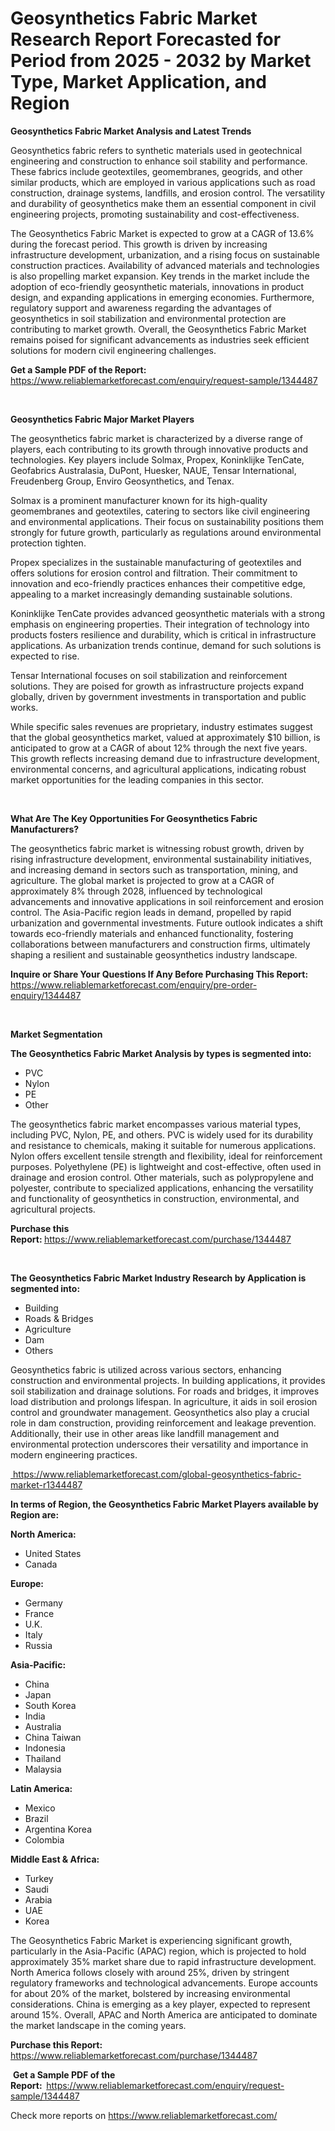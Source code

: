 <p><h1>Geosynthetics Fabric Market Research Report Forecasted for Period from 2025 -  2032 by Market Type, Market Application, and Region</h1></p><p><strong>Geosynthetics Fabric Market Analysis and Latest Trends</strong></p>
<p><p>Geosynthetics fabric refers to synthetic materials used in geotechnical engineering and construction to enhance soil stability and performance. These fabrics include geotextiles, geomembranes, geogrids, and other similar products, which are employed in various applications such as road construction, drainage systems, landfills, and erosion control. The versatility and durability of geosynthetics make them an essential component in civil engineering projects, promoting sustainability and cost-effectiveness.</p><p>The Geosynthetics Fabric Market is expected to grow at a CAGR of 13.6% during the forecast period. This growth is driven by increasing infrastructure development, urbanization, and a rising focus on sustainable construction practices. Availability of advanced materials and technologies is also propelling market expansion. Key trends in the market include the adoption of eco-friendly geosynthetic materials, innovations in product design, and expanding applications in emerging economies. Furthermore, regulatory support and awareness regarding the advantages of geosynthetics in soil stabilization and environmental protection are contributing to market growth. Overall, the Geosynthetics Fabric Market remains poised for significant advancements as industries seek efficient solutions for modern civil engineering challenges.</p></p>
<p><strong>Get a Sample PDF of the Report:&nbsp;</strong> <a href="https://www.reliablemarketforecast.com/enquiry/request-sample/1344487?utm_campaign=3539&utm_medium=2&utm_source=Github&utm_content=ia&utm_term=24032025&utm_id=geosynthetics-fabric">https://www.reliablemarketforecast.com/enquiry/request-sample/1344487</a></p>
<p>&nbsp;</p>
<p><strong>Geosynthetics Fabric Major Market Players</strong></p>
<p><p>The geosynthetics fabric market is characterized by a diverse range of players, each contributing to its growth through innovative products and technologies. Key players include Solmax, Propex, Koninklijke TenCate, Geofabrics Australasia, DuPont, Huesker, NAUE, Tensar International, Freudenberg Group, Enviro Geosynthetics, and Tenax.</p><p>Solmax is a prominent manufacturer known for its high-quality geomembranes and geotextiles, catering to sectors like civil engineering and environmental applications. Their focus on sustainability positions them strongly for future growth, particularly as regulations around environmental protection tighten.</p><p>Propex specializes in the sustainable manufacturing of geotextiles and offers solutions for erosion control and filtration. Their commitment to innovation and eco-friendly practices enhances their competitive edge, appealing to a market increasingly demanding sustainable solutions.</p><p>Koninklijke TenCate provides advanced geosynthetic materials with a strong emphasis on engineering properties. Their integration of technology into products fosters resilience and durability, which is critical in infrastructure applications. As urbanization trends continue, demand for such solutions is expected to rise.</p><p>Tensar International focuses on soil stabilization and reinforcement solutions. They are poised for growth as infrastructure projects expand globally, driven by government investments in transportation and public works.</p><p>While specific sales revenues are proprietary, industry estimates suggest that the global geosynthetics market, valued at approximately $10 billion, is anticipated to grow at a CAGR of about 12% through the next five years. This growth reflects increasing demand due to infrastructure development, environmental concerns, and agricultural applications, indicating robust market opportunities for the leading companies in this sector.</p></p>
<p>&nbsp;</p>
<p><strong>What Are The Key Opportunities For Geosynthetics Fabric Manufacturers?</strong></p>
<p><p>The geosynthetics fabric market is witnessing robust growth, driven by rising infrastructure development, environmental sustainability initiatives, and increasing demand in sectors such as transportation, mining, and agriculture. The global market is projected to grow at a CAGR of approximately 8% through 2028, influenced by technological advancements and innovative applications in soil reinforcement and erosion control. The Asia-Pacific region leads in demand, propelled by rapid urbanization and governmental investments. Future outlook indicates a shift towards eco-friendly materials and enhanced functionality, fostering collaborations between manufacturers and construction firms, ultimately shaping a resilient and sustainable geosynthetics industry landscape.</p></p>
<p><strong>Inquire or Share Your Questions If Any Before Purchasing This Report:</strong> <a href="https://www.reliablemarketforecast.com/enquiry/pre-order-enquiry/1344487?utm_campaign=3539&utm_medium=2&utm_source=Github&utm_content=ia&utm_term=24032025&utm_id=geosynthetics-fabric">https://www.reliablemarketforecast.com/enquiry/pre-order-enquiry/1344487</a></p>
<p>&nbsp;</p>
<p><strong>Market Segmentation</strong></p>
<p><strong>The Geosynthetics Fabric Market Analysis by types is segmented into:</strong></p>
<p><ul><li>PVC</li><li>Nylon</li><li>PE</li><li>Other</li></ul></p>
<p><p>The geosynthetics fabric market encompasses various material types, including PVC, Nylon, PE, and others. PVC is widely used for its durability and resistance to chemicals, making it suitable for numerous applications. Nylon offers excellent tensile strength and flexibility, ideal for reinforcement purposes. Polyethylene (PE) is lightweight and cost-effective, often used in drainage and erosion control. Other materials, such as polypropylene and polyester, contribute to specialized applications, enhancing the versatility and functionality of geosynthetics in construction, environmental, and agricultural projects.</p></p>
<p><strong>Purchase this Report:&nbsp;</strong><a href="https://www.reliablemarketforecast.com/purchase/1344487?utm_campaign=3539&utm_medium=2&utm_source=Github&utm_content=ia&utm_term=24032025&utm_id=geosynthetics-fabric">https://www.reliablemarketforecast.com/purchase/1344487</a></p>
<p>&nbsp;</p>
<p><strong>The Geosynthetics Fabric Market Industry Research by Application is segmented into:</strong></p>
<p><ul><li>Building</li><li>Roads & Bridges</li><li>Agriculture</li><li>Dam</li><li>Others</li></ul></p>
<p><p>Geosynthetics fabric is utilized across various sectors, enhancing construction and environmental projects. In building applications, it provides soil stabilization and drainage solutions. For roads and bridges, it improves load distribution and prolongs lifespan. In agriculture, it aids in soil erosion control and groundwater management. Geosynthetics also play a crucial role in dam construction, providing reinforcement and leakage prevention. Additionally, their use in other areas like landfill management and environmental protection underscores their versatility and importance in modern engineering practices.</p></p>
<p><a href="https://www.reliablemarketforecast.com/global-geosynthetics-fabric-market-r1344487?utm_campaign=3539&utm_medium=2&utm_source=Github&utm_content=ia&utm_term=24032025&utm_id=geosynthetics-fabric">&nbsp;https://www.reliablemarketforecast.com/global-geosynthetics-fabric-market-r1344487</a></p>
<p><strong>In terms of Region, the Geosynthetics Fabric Market Players available by Region are:</strong></p>
<p>
    <p> <strong> North America: </strong>
        <ul>
            <li>United States</li>
            <li>Canada</li>
        </ul>
        </p> 
    <p> <strong> Europe: </strong>
        <ul>
            <li>Germany</li>
            <li>France</li>
            <li>U.K.</li>
            <li>Italy</li>
            <li>Russia</li>
        </ul>
        </p> 
    <p> <strong> Asia-Pacific: </strong>
        <ul>
            <li>China</li>
            <li>Japan</li>
            <li>South Korea</li>
            <li>India</li>
            <li>Australia</li>
            <li>China Taiwan</li>
            <li>Indonesia</li>
            <li>Thailand</li>
            <li>Malaysia</li>
        </ul>
        </p> 
    <p> <strong> Latin America: </strong>
        <ul>
            <li>Mexico</li>
            <li>Brazil</li>
            <li>Argentina Korea</li>
            <li>Colombia</li>
        </ul>
        </p> 
    <p> <strong> Middle East & Africa: </strong>
        <ul>
            <li>Turkey</li>
            <li>Saudi</li>
            <li>Arabia</li>
            <li>UAE</li>
            <li>Korea</li>
        </ul>
    </p>
    </p>
<p><p>The Geosynthetics Fabric Market is experiencing significant growth, particularly in the Asia-Pacific (APAC) region, which is projected to hold approximately 35% market share due to rapid infrastructure development. North America follows closely with around 25%, driven by stringent regulatory frameworks and technological advancements. Europe accounts for about 20% of the market, bolstered by increasing environmental considerations. China is emerging as a key player, expected to represent around 15%. Overall, APAC and North America are anticipated to dominate the market landscape in the coming years.</p></p>
<p><strong>Purchase this Report: </strong><a href="https://www.reliablemarketforecast.com/purchase/1344487?utm_campaign=3539&utm_medium=2&utm_source=Github&utm_content=ia&utm_term=24032025&utm_id=geosynthetics-fabric">https://www.reliablemarketforecast.com/purchase/1344487</a></p>
<p>&nbsp;<strong>Get a Sample PDF of the Report:&nbsp;&nbsp;</strong><a href="https://www.reliablemarketforecast.com/enquiry/request-sample/1344487?utm_campaign=3539&utm_medium=2&utm_source=Github&utm_content=ia&utm_term=24032025&utm_id=geosynthetics-fabric">https://www.reliablemarketforecast.com/enquiry/request-sample/1344487</a></p>
<p><strong></strong></p>
<p>Check more reports on <a href="https://www.reliablemarketforecast.com/?utm_campaign=3539&utm_medium=2&utm_source=Github&utm_content=ia&utm_term=24032025&utm_id=geosynthetics-fabric">https://www.reliablemarketforecast.com/</a></p>